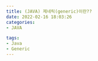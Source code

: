 ```yaml
---
title: (JAVA) 제네릭(generic)이란??  
date: 2022-02-16 18:03:26  
categories:   
- JAVA 

tags:
- Java
- Generic
---
```

